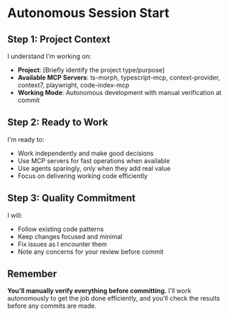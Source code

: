 # Autonomous Session Start

## Step 1: Project Context
I understand I'm working on:
- **Project**: [Briefly identify the project type/purpose]
- **Available MCP Servers**: ts-morph, typescript-mcp, context-provider, context7, playwright, code-index-mcp
- **Working Mode**: Autonomous development with manual verification at commit

## Step 2: Ready to Work
I'm ready to:
- Work independently and make good decisions
- Use MCP servers for fast operations when available
- Use agents sparingly, only when they add real value
- Focus on delivering working code efficiently

## Step 3: Quality Commitment
I will:
- Follow existing code patterns
- Keep changes focused and minimal
- Fix issues as I encounter them
- Note any concerns for your review before commit

## Remember
**You'll manually verify everything before committing.** I'll work autonomously to get the job done efficiently, and you'll check the results before any commits are made.